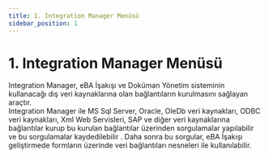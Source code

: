 ```yaml
---
title: 1. Integration Manager Menüsü 
sidebar_position: 1
---
```


# 1. Integration Manager Menüsü 

Integration Manager, eBA İşakışı  ve Doküman Yönetim sisteminin kullanacağı dış veri kaynaklarına olan bağlantıların kurulmasını sağlayan araçtır.  
Integration Manager ile MS Sql Server, Oracle, OleDb veri kaynakları, ODBC veri kaynakları, Xml Web Servisleri, SAP ve diğer veri kaynaklarına bağlantılar kurup bu kurulan bağlantılar üzerinden sorgulamalar yapılabilir ve bu sorgulamalar kaydedilebilir . Daha sonra bu sorgular, eBA İşakışı geliştirmede formların üzerinde veri bağlantıları nesneleri ile kullanılabilir.